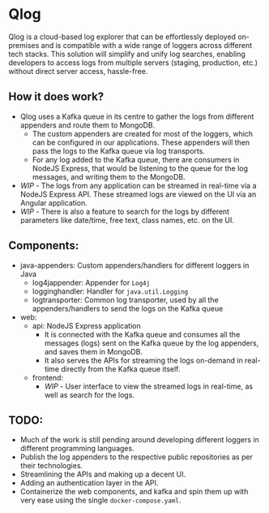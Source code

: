 # Qlog
Qlog is a cloud-based log explorer that can be effortlessly deployed on-premises and is compatible with a wide range of loggers across different tech stacks. This solution will simplify and unify log searches, enabling developers to access logs from multiple servers (staging, production, etc.) without direct server access, hassle-free.

## How it does work?
- Qlog uses a Kafka queue in its centre to gather the logs from different appenders and route them to MongoDB.
  - The custom appenders are created for most of the loggers, which can be configured in our applications. These appenders will then pass the logs to the Kafka queue via log transports.
  - For any log added to the Kafka queue, there are consumers in NodeJS Express, that would be listening to the queue for the log messages, and writing them to the MongoDB.
- _WIP_ - The logs from any application can be streamed in real-time via a NodeJS Express API. These streamed logs are viewed on the UI via an Angular application.
- _WIP_ - There is also a feature to search for the logs by different parameters like date/time, free text, class names, etc. on the UI.

## Components:
- java-appenders: Custom appenders/handlers for different loggers in Java
  - log4jappender: Appender for `Log4j`
  - logginghandler: Handler for `java.util.Logging`
  - logtransporter: Common log transporter, used by all the appenders/handlers to send the logs on the Kafka queue
- web:
  - api: NodeJS Express application
    - It is connected with the Kafka queue and consumes all the messages (logs) sent on the Kafka queue by the log appenders, and saves them in MongoDB.
    - It also serves the APIs for streaming the logs on-demand in real-time directly from the Kafka queue itself.
  - frontend:
    - _WIP_ - User interface to view the streamed logs in real-time, as well as search for the logs.
   
## TODO:
- Much of the work is still pending around developing different loggers in different programming languages.
- Publish the log appenders to the respective public repositories as per their technologies.
- Streamlining the APIs and making up a decent UI.
- Adding an authentication layer in the API.
- Containerize the web components, and kafka and spin them up with very ease using the single `docker-compose.yaml`.
